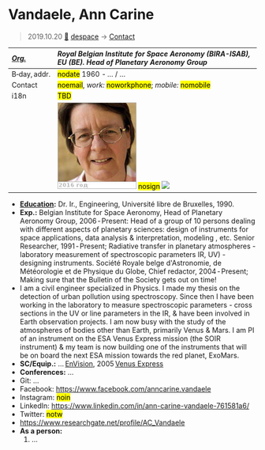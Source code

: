 # Vandaele, Ann Carine
> 2019.10.20 [🚀](../index/index.md) [despace](index.md) → [Contact](contact.md)

|*[Org.](contact.md)*|*Royal Belgian Institute for Space Aeronomy (BIRA-ISAB), EU (BE). Head of Planetary Aeronomy Group*|
|:--|:--|
|B‑day, addr.|<mark>nodate</mark> 1960 - … / …|
|Contact|<mark>noemail</mark>, *work:* <mark>noworkphone</mark>; *mobile:* <mark>nomobile</mark>|
|i18n|<mark>TBD</mark>|
| |[![](f/contact/v/vandaele1_photo_thumb.jpg)](f/contact/v/vandaele1_photo.jpg) <mark>nosign</mark> [![](f/contact//1_sign_thumb.jpg)](f/contact//1_sign.png)|

   - **[Education](edu.md):** Dr. Ir., Engineering, Université libre de Bruxelles, 1990.
   - **Exp.:** Belgian Institute for Space Aeronomy, Head of Planetary Aeronomy Group, 2006 ‑ Present: Head of a group of 10 persons dealing with different aspects of planetary sciences: design of instruments for space applications, data analysis & interpretation, modeling , etc. Senior Researcher, 1991 ‑ Present; Radiative transfer in planetary atmospheres - laboratory measurement of spectroscopic parameters IR, UV) - designing instruments. Société Royale belge d'Astronomie, de Météorologie et de Physique du Globe, Chief redactor, 2004 ‑ Present; Making sure that the Bulletin of the Society gets out on time!
   - I am a civil engineer specialized in Physics. I made my thesis on the detection of urban pollution using spectroscopy. Since then I have been working in the laboratory to measure spectroscopic parameters - cross sections in the UV or line parameters in the IR, & have been involved in Earth observation projects.  I am now busy with the study of the atmospheres of bodies other than Earth, primarily Venus & Mars. I am PI of an instrument on the ESA Venus Express mission (the SOIR instrument) & my team is now building one of the instruments that will be on board the next ESA mission towards the red planet, ExoMars.
   - **SC/Equip.:** … [EnVision](envision.md), 2005 [Venus Express](venus_express.md)
   - **Conferences:** …
   - Git: …
   - Facebook: <https://www.facebook.com/anncarine.vandaele>
   - Instagram: <mark>noin</mark>
   - LinkedIn: <https://www.linkedin.com/in/ann-carine-vandaele-761581a6/>
   - Twitter: <mark>notw</mark>
   - <https://www.researchgate.net/profile/AC_Vandaele>
   - **As a person:**
      1. …
